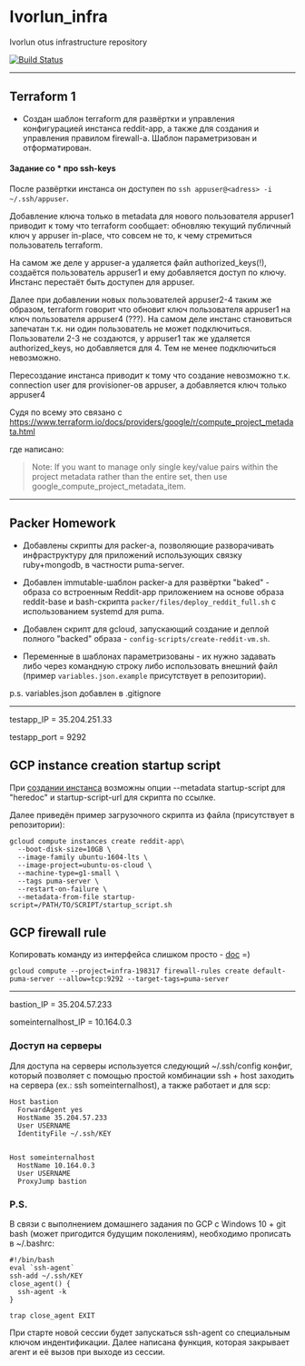 # Ivorlun_infra
Ivorlun otus infrastructure repository

[![Build Status](https://travis-ci.org/Otus-DevOps-2018-02/Ivorlun_infra.svg?branch=master)](https://travis-ci.org/Otus-DevOps-2018-02/Ivorlun_infra)
___
## Terraform 1

* Создан шаблон terraform для развёртки и управления конфигурацией инстанса reddit-app, а также для создания и управления правилом firewall-а. 
Шаблон параметризован и отформатирован.

#### Задание со * про ssh-keys

После развёртки инстанса он доступен по `ssh appuser@<adress> -i ~/.ssh/appuser`.

Добавление ключа только в metadata для нового пользователя appuser1 приводит к тому что terraform сообщает: обновляю текущий публичный ключ у appuser in-place, что совсем не то, к чему стремиться пользователь terraform.

На самом же деле у appuser-a удаляется файл authorized_keys(!), создаётся пользователь appuser1 и ему добавляется доступ по ключу. Инстанс перестаёт быть доступен для appuser.

Далее при добавлении новых пользователей appuser2-4 таким же образом, terraform говорит что обновит ключ пользователя appuser1 на ключ пользователя appuser4 (???). На самом деле инстанс становиться запечатан т.к. ни один пользователь не может подключиться. Пользователи 2-3 не создаются, у appuser1 так же удаляется authorized_keys, но добавляется для 4.
Тем не менее подключиться невозможно.

Пересоздание инстанса приводит к тому что создание невозможно т.к. connection user для provisioner-ов appuser, а добавляется ключ только appuser4

Судя по всему это связано с https://www.terraform.io/docs/providers/google/r/compute_project_metadata.html

где написано:
>Note: If you want to manage only single key/value pairs within the project metadata rather than the entire set, then use google_compute_project_metadata_item.

___
## Packer Homework

* Добавлены скрипты для packer-а, позволяющие разворачивать
инфраструктуру для приложений использующих связку ruby+mongodb, в частности 
puma-server.

* Добавлен immutable-шаблон packer-а для развёртки "baked" - образа со встроенным Reddit-app приложением
на основе образа reddit-base и bash-скрипта `packer/files/deploy_reddit_full.sh` с использованием systemd для puma.

* Добавлен скрипт для gcloud, запускающий создание и деплой полного "backed" образа - `config-scripts/create-reddit-vm.sh`.

* Переменные в шаблонах параметризованы - их нужно задавать либо через командную строку 
либо использовать внешний файл (пример `variables.json.example` присутствует в репозитории).

p.s. variables.json добавлен в .gitignore

___
testapp_IP = 35.204.251.33

testapp_port = 9292

##  GCP instance creation startup script
При [создании  инстанса](https://cloud.google.com/sdk/gcloud/reference/compute/instances/create "Google Cloud SDK API") возможны опции --metadata startup-script для "heredoc" и startup-script-url для скрипта по ссылке.

Далее приведён пример загрузочного скрипта из файла (присутствует в репозитории):
```
gcloud compute instances create reddit-app\
  --boot-disk-size=10GB \
  --image-family ubuntu-1604-lts \
  --image-project=ubuntu-os-cloud \
  --machine-type=g1-small \
  --tags puma-server \
  --restart-on-failure \
  --metadata-from-file startup-script=/PATH/TO/SCRIPT/startup_script.sh
```


## GCP firewall rule
Копировать команду из интерфейса слишком просто - [doc](https://cloud.google.com/sdk/gcloud/reference/compute/firewall-rules/create "Google Cloud SDK API") =) 
```
gcloud compute --project=infra-198317 firewall-rules create default-puma-server --allow=tcp:9292 --target-tags=puma-server
```
___

bastion_IP = 35.204.57.233

someinternalhost_IP = 10.164.0.3

### Доступ на серверы
Для доступа на серверы используется следующий ~/.ssh/config конфиг, 
который позволяет с помощью простой комбинации ssh + host заходить на сервера 
(ex.: ssh someinternalhost), а также работает и для scp:
```
Host bastion
  ForwardAgent yes
  HostName 35.204.57.233
  User USERNAME
  IdentityFile ~/.ssh/KEY


Host someinternalhost
  HostName 10.164.0.3
  User USERNAME
  ProxyJump bastion
```

### P.S.
В связи с выполнением домашнего задания по GCP с Windows 10 + git bash
(может пригодится будущим поколениям), необходимо прописать в ~/.bashrc:
```
#!/bin/bash
eval `ssh-agent`
ssh-add ~/.ssh/KEY
close_agent() {
  ssh-agent -k
}

trap close_agent EXIT
```
При старте новой сессии будет запускаться ssh-agent со специальным ключом индентификации.
Далее написана функция, которая закрывает агент и её вызов при выходе из сессии.
